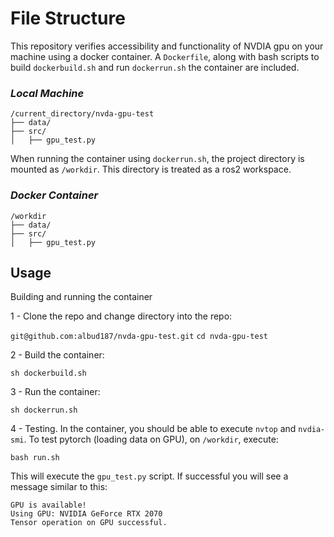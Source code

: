 # File Structure

This repository verifies accessibility and functionality of NVDIA gpu on your machine using a docker container.
A `Dockerfile`, along with bash scripts to build `dockerbuild.sh` and run `dockerrun.sh` the container are included.

### _**Local Machine**_
```
/current_directory/nvda-gpu-test
├── data/
├── src/
│   ├── gpu_test.py
```

When running the container using `dockerrun.sh`, the project directory is mounted as `/workdir`. This directory is treated as a ros2 workspace.
### _**Docker Container**_
```
/workdir
├── data/
├── src/
│   ├── gpu_test.py
```

## Usage

Building and running the container

1 - Clone the repo and change directory into the repo:

`git@github.com:albud187/nvda-gpu-test.git`
`cd nvda-gpu-test`

2 - Build the container:

`sh dockerbuild.sh`

3 - Run the container:

`sh dockerrun.sh`

4 - Testing. In the container, you should be able to execute `nvtop` and `nvdia-smi`. To test pytorch (loading data on GPU), on `/workdir`, execute: 

`bash run.sh`

This will execute the `gpu_test.py` script. If successful you will see a message similar to this:
```
GPU is available!
Using GPU: NVIDIA GeForce RTX 2070
Tensor operation on GPU successful.
```

